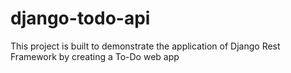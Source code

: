 # django-todo-api
This project is built to demonstrate the application of Django Rest Framework by creating a To-Do web app
